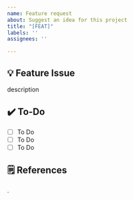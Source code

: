 ```yaml
---
name: Feature request
about: Suggest an idea for this project
title: "[FEAT]"
labels: ''
assignees: ''

---
```


## 💡 Feature Issue
description

## ✔️ To-Do
- [ ] To Do
- [ ] To Do
- [ ] To Do

## 🗒️ References
.
